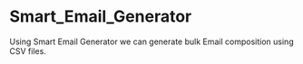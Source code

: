 # Smart_Email_Generator

Using Smart Email Generator we can generate bulk Email composition using CSV files.
